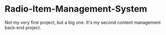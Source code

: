 # Radio-Item-Management-System
Not my very first project, but a big one. It's my second content management back-end project.
